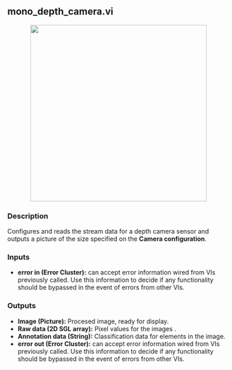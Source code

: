 ## mono_depth_camera.vi
<p align="center">
<img src="https://github.com/monoDriveIO/client/raw/master/WikiPhotos/LV_client/sensors/mono__depth__camerac.png" width="400"  />
</p>

### Description 
Configures and reads the stream data for a  depth camera sensor and outputs a picture of the size specified on the **Camera configuration**.

### Inputs
- **error in (Error Cluster):** can accept error information wired from VIs previously called. Use this information to decide if any functionality should be bypassed in the event of errors from other VIs.


### Outputs
- **Image (Picture):** Procesed image, ready for display.
- **Raw data (2D SGL array):** Pixel values for the images .
- **Annotation data (String):** Classification data for elements in the image.
- **error out (Error Cluster):** can accept error information wired from VIs previously called. Use this information to decide if any functionality should be bypassed in the event of errors from other VIs.
